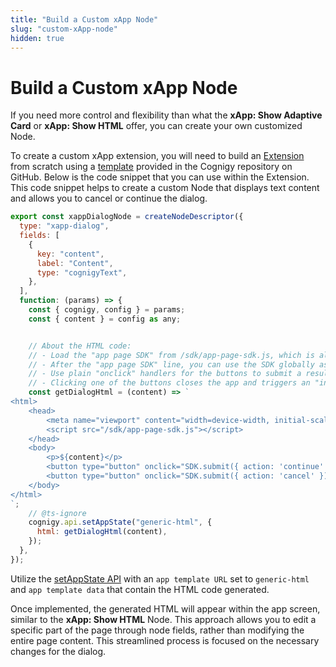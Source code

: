 ```yaml
---
title: "Build a Custom xApp Node"
slug: "custom-xApp-node"
hidden: true
---
```


# Build a Custom xApp Node

If you need more control and flexibility than what the **xApp: Show Adaptive Card** or **xApp: Show HTML**
offer, you can create your own customized Node.

To create a custom xApp extension, you will need to build an [Extension](../resources/manage/extensions.md#develop-a-custom-extension) from scratch using a [template](https://github.com/Cognigy/Extensions/tree/master/docs/example) provided in the Cognigy repository on GitHub. Below is the code snippet that you can use within the Extension.
This code snippet helps to create a custom Node that displays text content and allows you to cancel or continue the dialog.

```js
export const xappDialogNode = createNodeDescriptor({ 
  type: "xapp-dialog",
  fields: [
    {
      key: "content",
      label: "Content",
      type: "cognigyText",
    },
  ],
  function: (params) => {
    const { cognigy, config } = params;
    const { content } = config as any;


    // About the HTML code:
    // - Load the "app page SDK" from /sdk/app-page-sdk.js, which is always available for "generic HTML" apps. There's no need to include the SDK code within the HTML content.
    // - After the "app page SDK" line, you can use the SDK globally as it is now initialized.
    // - Use plain "onclick" handlers for the buttons to submit a result from the app by calling "SDK.submit({ action: '<action-description>' })".
    // - Clicking one of the buttons closes the app and triggers an "inject" message. The value of "input.data._cognigy._xapp.result" is equal to the parameters you provided in "SDK.submit" ({ action: '<action-description>' }).
    const getDialogHtml = (content) => `
<html>
    <head>
        <meta name="viewport" content="width=device-width, initial-scale=1">
        <script src="/sdk/app-page-sdk.js"></script>
    </head>
    <body>
        <p>${content}</p>
        <button type="button" onclick="SDK.submit({ action: 'continue' })">continue</button>
        <button type="button" onclick="SDK.submit({ action: 'cancel' })">cancel</button>
    </body>
</html>
`;
    // @ts-ignore
    cognigy.api.setAppState("generic-html", {
      html: getDialogHtml(content),
    });
  },
});
```

Utilize the [setAppState API](api.md) with an `app template URL` set to `generic-html` and `app template data` that contain the HTML code generated.

Once implemented, the generated HTML will appear within the app screen, similar to the **xApp: Show HTML** Node. This approach allows you to edit a specific part of the page through node fields, rather than modifying the entire page content. This streamlined process is focused on the necessary changes for the dialog.
